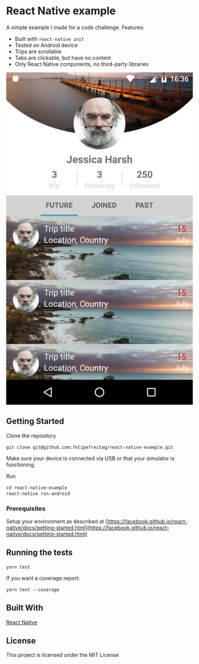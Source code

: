 # React Native example

A simple example I made for a code challenge.
Features:
* Built with `react-native init`
* Tested on Android device
* Trips are scrollable
* Tabs are clickable, but have no content
* Only React Native components, no third-party libraries

![screenshot](./screenshot.png)

## Getting Started


Clone the repository
```
git clone git@github.com:felipefreitag/react-native-example.git
```

Make sure your device is connected via USB or that your simulator is functioning.

Run
```
cd react-native-example
react-native run-android
```

### Prerequisites

Setup your environment as described at [https://facebook.github.io/react-native/docs/getting-started.html](https://facebook.github.io/react-native/docs/getting-started.html)

## Running the tests

```
yarn test
```

If you want a coverage report:

```
yarn test --coverage
```

## Built With

[React Native](https://facebook.github.io/react-native/docs/getting-started.html)

## License

This project is licensed under the MIT License

